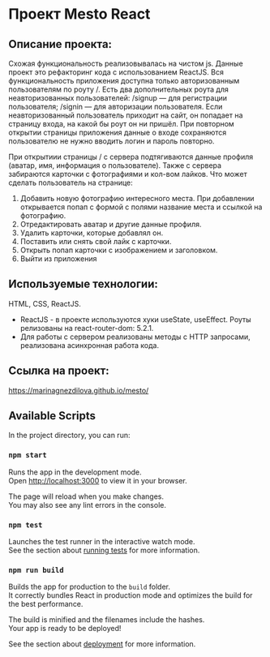 # Проект Mesto React
## Описание проекта:
Схожая функциональность реализовывалась на чистом js. Данные проект это рефакторинг кода с использованием ReactJS.
Вся функциональность приложения доступна только авторизованным пользователям по роуту /. Есть два дополнительных роута для неавторизованных пользователей:
    /signup — для регистрации пользователя;
    /signin — для авторизации пользователя.
 Если неавторизованный пользователь приходит на сайт, он попадает на страницу входа, на какой бы роут он ни пришёл.
 При повторном открытии страницы приложения данные о входе сохраняются пользователю не нужно вводить логин и пароль повторно.

При открытиии страницы / с сервера подтягиваются данные профиля (аватар, имя, информация о пользователе). Также с сервера забираются карточки с фотографиями и кол-вом лайков.
Что может сделать пользователь на странице:
1. Добавить новую фотографию интересного места. При добавлении открывается попап с формой с полями название места и ссылкой на фотографию.
2. Отредактировать аватар и другие данные профиля.
3. Удалить карточки, которые добавлял он.
4. Поставить или снять свой лайк с карточки.
5. Открыть попап карточки с изображением и заголовком.
6. Выйти из приложения

## Используемые технологии:
HTML, CSS, ReactJS.
+ ReactJS - в проекте используются хуки useState, useEffect. Роуты релизованы на react-router-dom: 5.2.1.
+ Для работы с сервером реализованы методы с HTTP запросами, реализована асинхронная работа кода.

## Ссылка на проект:
https://marinagnezdilova.github.io/mesto/

## Available Scripts

In the project directory, you can run:

### `npm start`

Runs the app in the development mode.\
Open [http://localhost:3000](http://localhost:3000) to view it in your browser.

The page will reload when you make changes.\
You may also see any lint errors in the console.

### `npm test`

Launches the test runner in the interactive watch mode.\
See the section about [running tests](https://facebook.github.io/create-react-app/docs/running-tests) for more information.

### `npm run build`

Builds the app for production to the `build` folder.\
It correctly bundles React in production mode and optimizes the build for the best performance.

The build is minified and the filenames include the hashes.\
Your app is ready to be deployed!

See the section about [deployment](https://facebook.github.io/create-react-app/docs/deployment) for more information.
